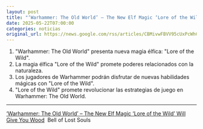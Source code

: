 ```yaml
---
layout: post
title: "‘Warhammer: The Old World’ – The New Elf Magic ‘Lore of the Wild’ Will Give You Wood - Bell of Lost Souls"
date: 2025-05-22T07:00:00
categories: noticias
original_url: https://news.google.com/rss/articles/CBMivwFBVV95cUxPcWhCSWZqRkdGdmwxR3pGRS01WVFib1ZiNTlHdlZZNllFdVFELXBLNWM1UmhwZmVtRF9YS084ZUZDMFlYZ2o4NU9rV0R1S3BYa2dEZEVfUFJ0NXQ4TWx0NGpKMng4aG90d0FhWkpodWJWQ2Q5aGREYnBaVTdwNnFMOU1GcHdNRi1GZkZaa1V2VlA5dDVoMkxTTmpQZkRkTG1QNUt0dG54ZDBwYWlfSWVBZDNqMjlWSUVtT0NEZXFUQQ?oc=5
---
```



1. "Warhammer: The Old World" presenta nueva magia élfica: "Lore of the Wild".
2. La magia élfica "Lore of the Wild" promete poderes relacionados con la naturaleza.
3. Los jugadores de Warhammer podrán disfrutar de nuevas habilidades mágicas con "Lore of the Wild".
4. "Lore of the Wild" promete revolucionar las estrategias de juego en Warhammer: The Old World.


---


[‘Warhammer: The Old World’ – The New Elf Magic ‘Lore of the Wild’ Will Give You Wood](https://news.google.com/rss/articles/CBMivwFBVV95cUxPcWhCSWZqRkdGdmwxR3pGRS01WVFib1ZiNTlHdlZZNllFdVFELXBLNWM1UmhwZmVtRF9YS084ZUZDMFlYZ2o4NU9rV0R1S3BYa2dEZEVfUFJ0NXQ4TWx0NGpKMng4aG90d0FhWkpodWJWQ2Q5aGREYnBaVTdwNnFMOU1GcHdNRi1GZkZaa1V2VlA5dDVoMkxTTmpQZkRkTG1QNUt0dG54ZDBwYWlfSWVBZDNqMjlWSUVtT0NEZXFUQQ?oc=5)  Bell of Lost Souls